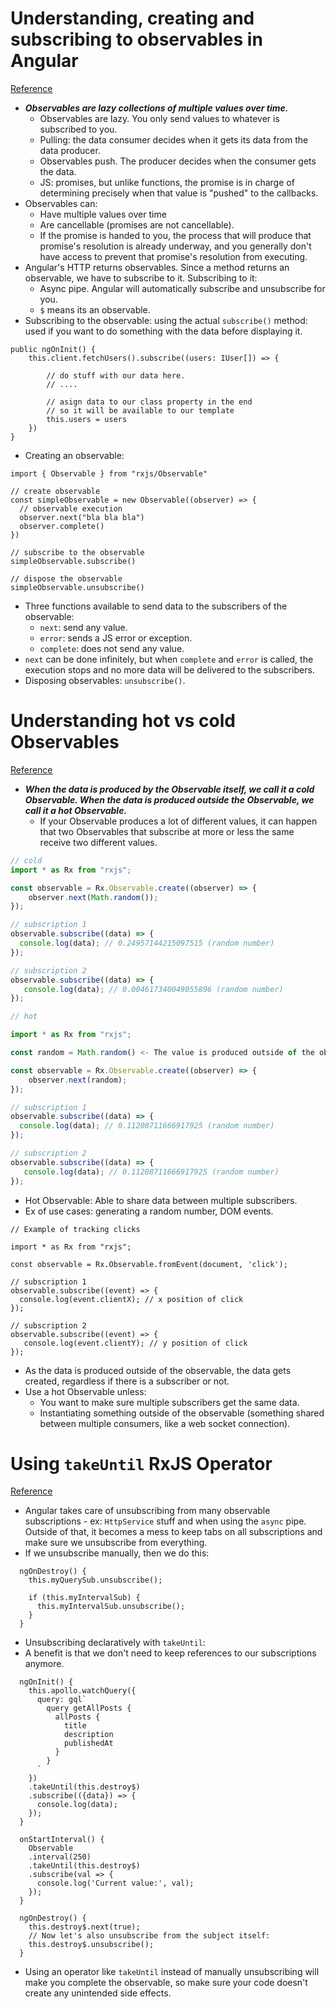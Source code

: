 # Understanding, creating and subscribing to observables in Angular
[Reference](https://medium.com/@luukgruijs/understanding-creating-and-subscribing-to-observables-in-angular-426dbf0b04a3)

- ***Observables are lazy collections of multiple values over time.***
  - Observables are lazy. You only send values to whatever is subscribed to you.
  - Pulling: the data consumer decides when it gets its data from the data producer.
  - Observables push. The producer decides when the consumer gets the data.
  - JS: promises, but unlike functions, the promise is in charge of determining precisely when that value is "pushed" to the callbacks.
- Observables can:
  - Have multiple values over time
  - Are cancellable (promises are not cancellable).
  - If the promise is handed to you, the process that will produce that promise's resolution is already underway, and you generally don't have access to prevent that promise's resolution from executing.
- Angular's HTTP returns observables. Since a method returns an observable, we have to subscribe to it. Subscribing to it:
  - Async pipe. Angular will automatically subscribe and unsubscribe for you.
  - `$` means its an observable.
- Subscribing to the observable: using the actual `subscribe()` method: used if you want to do something with the data before displaying it.

```
public ngOnInit() {
    this.client.fetchUsers().subscribe((users: IUser[]) => {

        // do stuff with our data here.
        // ....

        // asign data to our class property in the end
        // so it will be available to our template
        this.users = users
    })
}
```

- Creating an observable:

```
import { Observable } from "rxjs/Observable"

// create observable
const simpleObservable = new Observable((observer) => {
  // observable execution
  observer.next("bla bla bla")
  observer.complete()
})

// subscribe to the observable
simpleObservable.subscribe()

// dispose the observable
simpleObservable.unsubscribe()
```

- Three functions available to send data to the subscribers of the observable:
  - `next`: send any value.
  - `error`: sends a JS error or exception.
  - `complete`: does not send any value.
- `next` can be done infinitely, but when `complete` and `error` is called, the execution stops and no more data will be delivered to the subscribers.
- Disposing observables: `unsubscribe()`.

# Understanding hot vs cold Observables
[Reference](https://medium.com/@luukgruijs/understanding-hot-vs-cold-observables-62d04cf92e03)

- ***When the data is produced by the Observable itself, we call it a cold Observable. When the data is produced outside the Observable, we call it a hot Observable.***
  - If your Observable produces a lot of different values, it can happen that two Observables that subscribe at more or less the same receive two different values.

``` typescript
// cold
import * as Rx from "rxjs";

const observable = Rx.Observable.create((observer) => {
    observer.next(Math.random());
});

// subscription 1
observable.subscribe((data) => {
  console.log(data); // 0.24957144215097515 (random number)
});

// subscription 2
observable.subscribe((data) => {
   console.log(data); // 0.004617340049055896 (random number)
});
```

``` typescript
// hot

import * as Rx from "rxjs";

const random = Math.random() <- The value is produced outside of the observable syntax.

const observable = Rx.Observable.create((observer) => {
    observer.next(random);
});

// subscription 1
observable.subscribe((data) => {
  console.log(data); // 0.11208711666917925 (random number)
});

// subscription 2
observable.subscribe((data) => {
   console.log(data); // 0.11208711666917925 (random number)
});
```

- Hot Observable: Able to share data between multiple subscribers.
- Ex of use cases: generating a random number, DOM events.

```
// Example of tracking clicks

import * as Rx from "rxjs";

const observable = Rx.Observable.fromEvent(document, 'click');

// subscription 1
observable.subscribe((event) => {
  console.log(event.clientX); // x position of click
});

// subscription 2
observable.subscribe((event) => {
   console.log(event.clientY); // y position of click
});
```

- As the data is produced outside of the observable, the data gets created, regardless if there is a subscriber or not.
- Use a hot Observable unless:
  - You want to make sure multiple subscribers get the same data.
  - Instantiating something outside of the observable (something shared between multiple consumers, like a web socket connection).

# Using `takeUntil` RxJS Operator
[Reference](https://alligator.io/angular/takeuntil-rxjs-unsubscribe/)

- Angular  takes care of unsubscribing from many observable subscriptions - ex: `HttpService` stuff and when using the `async` pipe. Outside of that, it becomes a mess to keep tabs on all subscriptions and make sure we unsubscribe from everything.
- If we unsubscribe manually, then we do this:

```
  ngOnDestroy() {
    this.myQuerySub.unsubscribe();

    if (this.myIntervalSub) {
      this.myIntervalSub.unsubscribe();
    }
  }
```

- Unsubscribing declaratively with `takeUntil`:
- A benefit is that we don't need to keep references to our subscriptions anymore.

```
  ngOnInit() {
    this.apollo.watchQuery({
      query: gql`
        query getAllPosts {
          allPosts {
            title
            description
            publishedAt
          }
        }
      `
    })
    .takeUntil(this.destroy$)
    .subscribe(({data}) => {
      console.log(data);
    });
  }

  onStartInterval() {
    Observable
    .interval(250)
    .takeUntil(this.destroy$)
    .subscribe(val => {
      console.log('Current value:', val);
    });
  }

  ngOnDestroy() {
    this.destroy$.next(true);
    // Now let's also unsubscribe from the subject itself:
    this.destroy$.unsubscribe();
  }
```

- Using an operator like `takeUntil` instead of manually unsubscribing will make you complete the observable, so make sure your code doesn't create any unintended side effects.
